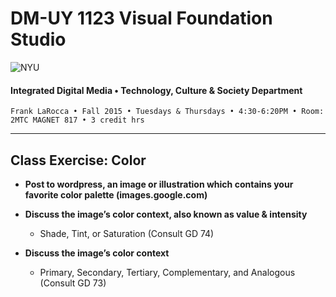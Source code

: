 # DM-UY 1123 Visual Foundation Studio

![NYU](http://ws2.polishedsolid.com/de/nyu_soe_logo.png)
#### Integrated Digital Media • Technology, Culture & Society Department

    Frank LaRocca • Fall 2015 • Tuesdays & Thursdays • 4:30-6:20PM • Room: 2MTC MAGNET 817 • 3 credit hrs

---

## Class Exercise: Color

* **Post to wordpress, an image or illustration which contains your favorite color palette (images.google.com)**

* **Discuss the image’s color context, also known as value & intensity**
  * Shade, Tint, or Saturation (Consult GD 74)

* **Discuss the image’s color context**
  * Primary, Secondary, Tertiary, Complementary, and Analogous (Consult GD 73)

